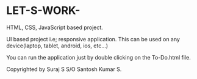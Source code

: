 # LET-S-WORK-
HTML, CSS, JavaScript based project.


UI based project i.e; responsive application. 
This can be used on any device(laptop, tablet, android, ios, etc...)

You can run the application just by double clicking on the To-Do.html file.

Copyrighted by Suraj S S/O Santosh Kumar S.
